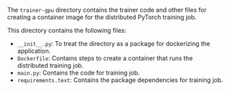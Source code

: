 The `trainer-gpu` directory contains the trainer code and other files for creating a container image for the distributed PyTorch training job. 

This directory contains the following files:

- `__init__.py`: To treat the directory as a package for dockerizing the application. 
- `Dockerfile`: Contains steps to create a container that runs the distributed training job.
- `main.py`: Contains the code for training job.
- `requirements.text`: Contains the package dependencies for training job.
